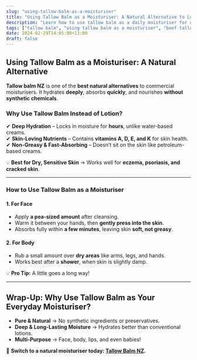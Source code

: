 ```yaml
---
slug: "using-tallow-balm-as-a-moisturiser"
title: "Using Tallow Balm as a Moisturiser: A Natural Alternative to Lotions"
description: "Learn how to use tallow balm as a daily moisturiser for deep hydration, smoother skin, and long-lasting nourishment. Perfect for face and body."
tags: ["tallow balm", "using tallow balm as a moisturiser", "beef tallow for skin NZ"]
date: 2024-02-29T14:05:00+13:00
draft: false
---
```


## Using Tallow Balm as a Moisturiser: A Natural Alternative  

**Tallow balm NZ** is one of the **best natural alternatives** to commercial moisturisers. It hydrates **deeply**, absorbs **quickly**, and nourishes **without synthetic chemicals**.  

### **Why Use Tallow Balm Instead of Lotion?**  

✔ **Deep Hydration** – Locks in moisture for **hours**, unlike water-based creams.  
✔ **Skin-Loving Nutrients** – Contains **vitamins A, D, E, and K** for skin health.  
✔ **Non-Greasy & Fast-Absorbing** – Doesn’t sit on the skin like petroleum-based creams.  

💡 **Best for Dry, Sensitive Skin** → Works well for **eczema, psoriasis, and cracked skin**.  

---

### **How to Use Tallow Balm as a Moisturiser**  

#### **1. For Face**  
- Apply **a pea-sized amount** after cleansing.  
- Warm it between your hands, then **gently press into the skin**.  
- Absorbs fully within **a few minutes**, leaving skin **soft, not greasy**.  

#### **2. For Body**  
- Rub a small amount over **dry areas** like arms, legs, and hands.  
- Works best after a **shower**, when skin is slightly damp.  

💡 **Pro Tip:** A little goes a long way!  

---

## **Wrap-Up: Why Use Tallow Balm as Your Everyday Moisturiser?**  

- **Pure & Natural** → No synthetic ingredients or preservatives.  
- **Deep & Long-Lasting Moisture** → Hydrates better than conventional lotions.  
- **Multi-Purpose** → Face, body, lips, and even babies!  

🔗 **Switch to a natural moisturiser today: [Tallow Balm NZ](https://primalpantry.co.nz/shop/products/tallow-skin/).**
